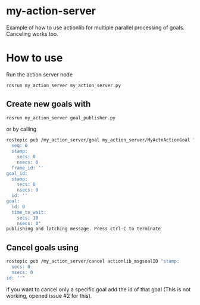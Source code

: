 # my-action-server

Example of how to use actionlib for multiple parallel processing of goals. Canceling works too.

# How to use

Run the action server node

```bash
rosrun my_action_server my_action_server.py
```

## Create new goals with 

```bash
rosrun my_action_server goal_publisher.py
```

or by calling 

```bash
rostopic pub /my_action_server/goal my_action_server/MyActnActionGoal "header:
  seq: 0
  stamp:
    secs: 0
    nsecs: 0
  frame_id: ''
goal_id:
  stamp:
    secs: 0
    nsecs: 0
  id: ''
goal:
  id: 0
  time_to_wait:
    secs: 10
    nsecs: 0" 
publishing and latching message. Press ctrl-C to terminate
```

## Cancel goals using

```bash
rostopic pub /my_action_server/cancel actionlib_msgsoalID "stamp:
  secs: 0
  nsecs: 0
id: ''" 
```

if you want to cancel only a specific goal add the id of that goal (This is not working, opened issue #2 for this).

